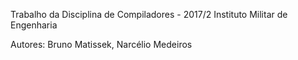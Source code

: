 Trabalho da Disciplina de Compiladores - 2017/2
Instituto Militar de Engenharia

Autores: Bruno Matissek, Narcélio Medeiros
